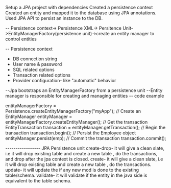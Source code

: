 Setup a JPA project with dependencies
Created a persistence context
Created an entity and mapped it to the database using JPA annotations.
Used JPA API to persist an instance to the DB.

-- Persistence context-> Persistence XML-> Persitence Unit->EntityManagerFactory(persistence unit)->create an entity manager to control entities

-- Persistence context

- DB connection string
- User name & password
- SQL related options
- Transaction related options
- Provider configuration- like "automatic" behavior

--Jpa bootstraps an EntityManagerFactory from a persistence unit
--Entity manager is responsible for creating and managing entities
-- code example

entityManagerFactory = Persistence.createEntityManagerFactory("myApp");
// Create an EntityManager
entityManager = entityManagerFactory.createEntityManager();
// Get the transaction
EntityTransaction transaction = entityManager.getTransaction();
// Begin the transaction
transaction.begin();
// Persist the Employee object
entityManager.persist(emp);
// Commit the transaction
transaction.commit();

----------------- JPA Persistence unit
<property name="hibernate.hbm2ddl.auto" value="update"/>
create-drop- it will give a clean slate, i.e it will drop existing table and create a new table , do the transactions, and drop after the jpa context is closed.
create- it will give a clean slate, i.e it will drop existing table and create a new table , do the transactions.
update- it will update the if any new mod is done to the existing table/schema.
validate- it will validate if the entity in the java side is equivalent to the table schema.
